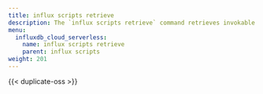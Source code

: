 ```yaml
---
title: influx scripts retrieve
description: The `influx scripts retrieve` command retrieves invokable script information from InfluxDB.
menu:
  influxdb_cloud_serverless:
    name: influx scripts retrieve
    parent: influx scripts
weight: 201
---
```


{{< duplicate-oss >}}
